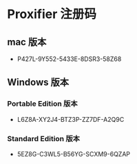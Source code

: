 # Proxifier 注册码

## mac 版本

* P427L-9Y552-5433E-8DSR3-58Z68

## Windows 版本

### Portable Edition 版本

* L6Z8A-XY2J4-BTZ3P-ZZ7DF-A2Q9C

### Standard Edition 版本

* 5EZ8G-C3WL5-B56YG-SCXM9-6QZAP

